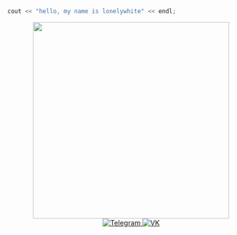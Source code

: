   ```c++
  cout << "hello, my name is lonelywhite" << endl;
  ```

<div id="header" align="center">
  <img src="https://media.giphy.com/media/mTPjPA6SSXgTsnZ1Dh/giphy.gif" width="400"/>
</div>
</div>
<div id="badges" align="center">
  <a href="https://t.me/lonelywh1te">
    <img src="https://img.shields.io/badge/Telegram-blue?logo=telegram&logoColor=white&style=for-the-badge" alt="Telegram"/>
  </a>
  <a href="https://vk.com/mr.art1999">
    <img src="https://img.shields.io/badge/VK-blue?logo=vk&logoColor=white&style=for-the-badge" alt="VK"/>
  </a>
</div>
